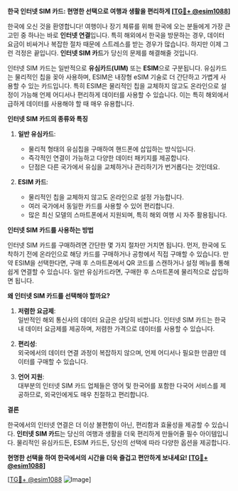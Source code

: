 **한국 인터넷 SIM 카드: 현명한 선택으로 여행과 생활을 편리하게 [[TG💪+ @esim1088](https://t.me/s/esim1088)]**

한국에 오신 것을 환영합니다! 여행이나 장기 체류를 위해 한국에 오는 분들에게 가장 큰 고민 중 하나는 바로 **인터넷 연결**입니다. 특히 해외에서 한국을 방문하는 경우, 데이터 요금이 비싸거나 복잡한 절차 때문에 스트레스를 받는 경우가 많습니다. 하지만 이제 그런 걱정은 끝입니다. **인터넷 SIM 카드**가 당신의 문제를 해결해줄 것입니다.

인터넷 SIM 카드는 일반적으로 **유심카드(UIM)** 또는 **ESIM**으로 구분됩니다. 유심카드는 물리적인 칩을 꽂아 사용하며, ESIM은 내장형 eSIM 기술로 더 간단하고 가볍게 사용할 수 있는 카드입니다. 특히 ESIM은 물리적인 칩을 교체하지 않고도 온라인으로 설정이 가능해 언제 어디서나 편리하게 데이터를 사용할 수 있습니다. 이는 특히 해외에서 급하게 데이터를 사용해야 할 때 매우 유용합니다.

**인터넷 SIM 카드의 종류와 특징**

1. **일반 유심카드**: 
   - 물리적 형태의 유심칩을 구매하여 핸드폰에 삽입하는 방식입니다.
   - 즉각적인 연결이 가능하고 다양한 데이터 패키지를 제공합니다.
   - 단점은 다른 국가에서 유심을 교체하거나 관리하기가 번거롭다는 것인데요. 

2. **ESIM 카드**:
   - 물리적인 칩을 교체하지 않고도 온라인으로 설정 가능합니다.
   - 여러 국가에서 동일한 카드를 사용할 수 있어 편리합니다.
   - 많은 최신 모델의 스마트폰에서 지원되며, 특히 해외 여행 시 자주 활용됩니다.

**인터넷 SIM 카드를 사용하는 방법**

인터넷 SIM 카드를 구매하려면 간단한 몇 가지 절차만 거치면 됩니다. 먼저, 한국에 도착하기 전에 온라인으로 해당 카드를 구매하거나 공항에서 직접 구매할 수 있습니다. 만약 ESIM을 선택한다면, 구매 후 스마트폰에서 QR 코드를 스캔하거나 설정 메뉴를 통해 쉽게 연결할 수 있습니다. 일반 유심카드라면, 구매한 후 스마트폰에 물리적으로 삽입하면 됩니다.

**왜 인터넷 SIM 카드를 선택해야 할까요?**

1. **저렴한 요금제**:  
   일반적인 해외 통신사의 데이터 요금은 상당히 비쌉니다. 인터넷 SIM 카드는 한국 내 데이터 요금제를 제공하며, 저렴한 가격으로 데이터를 사용할 수 있습니다.  

2. **편리성**:  
   외국에서의 데이터 연결 과정이 복잡하지 않으며, 언제 어디서나 필요한 만큼만 데이터를 구매할 수 있습니다.

3. **언어 지원**:  
   대부분의 인터넷 SIM 카드 업체들은 영어 및 한국어를 포함한 다국어 서비스를 제공하므로, 외국인에게도 매우 친절하고 편리합니다.

**결론**

한국에서의 인터넷 연결은 더 이상 불편함이 아닌, 편리함과 효율성을 제공할 수 있습니다. **인터넷 SIM 카드**는 당신의 여행과 생활을 더욱 편리하게 만들어줄 필수 아이템입니다. 물리적인 유심카드든, ESIM 카드든, 당신의 선택에 따라 다양한 옵션을 제공합니다. 

**현명한 선택을 하여 한국에서의 시간을 더욱 즐겁고 편안하게 보내세요! [[TG💪+ @esim1088](https://t.me/s/esim1088)]**

[[TG💪+ @esim1088](https://t.me/s/esim1088) ![Image](https://i.postimg.cc/Y0z9fWf4/image.png)]